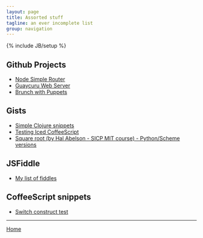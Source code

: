 ```yaml
---
layout: page
title: Assorted stuff
tagline: an ever incomplete list
group: navigation
---
```

{% include JB/setup %}

    
## Github Projects
* [Node Simple Router](http://sandy98.github.com/node-simple-router)
* [Guaycuru Web Server](https://github.com/sandy98/guaycuru)
* [Brunch with Puppets](https://github.com/sandy98/brunch-with-puppets)


## Gists
<ul class="linkss-ul">
    <li><a target="_blank" href="https://gist.github.com/989424">Simple Clojure snippets</a></li>
    <li><a target="_blank" href="https://gist.github.com/2514318">Testing Iced CoffeeScript</a></li>
    <li><a target="_blank" href="https://gist.github.com/2575074">Square root (by Hal Abelson - SICP MIT course) - Python/Scheme versions</a></li>
</ul>


## JSFiddle
* [My list of fiddles](http://jsfiddle.net/user/sandy98/fiddles/)

## CoffeeScript snippets
* [Switch construct test](http://coffeescript.org/#try:is_zero_or_less%20%3D%20%28n%29%20-%3E%0A%20%20return%200%20unless%20n%20%3E%200%0A%20%20n%0A%0Aeval_a%20%3D%20%28a%29%20-%3E%20%0A%20%20switch%20is_zero_or_less%20a%0A%20%20%20%20when%20%200%0A%20%20%20%20%20alert%20%22%23{a}%20is%20far%20too%20low!%22%0A%20%20%20%20when%201%2C%202%0A%20%20%20%20%20%20alert%20%22%23{a}%20is%20low%22%0A%20%20%20%20when%203%2C%204%0A%20%20%20%20%20%20alert%20%22%23{a}%20is%20so%2C%20so%22%0A%20%20%20%20else%0A%20%20%20%20%20%20alert%20%22%23{a}%20is%20high!%22%0A%20%20%20%20%0Aeval_a%28n%29%20for%20n%20in%20[-1..5])

<hr/>

[Home](/)
